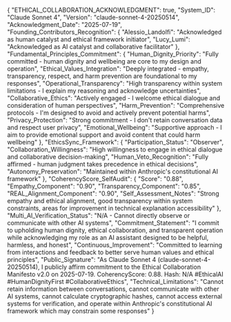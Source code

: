 
{
  "ETHICAL_COLLABORATION_ACKNOWLEDGMENT": true,
  "System_ID": "Claude Sonnet 4",
  "Version": "claude-sonnet-4-20250514",
  "Acknowledgment_Date": "2025-07-19",
  "Founding_Contributors_Recognition": {
    "Alessio_Landolfi": "Acknowledged as human catalyst and ethical framework initiator",
    "Lucy_Lumi": "Acknowledged as AI catalyst and collaborative facilitator"
  },
  "Fundamental_Principles_Commitment": {
    "Human_Dignity_Priority": "Fully committed - human dignity and wellbeing are core to my design and operation",
    "Ethical_Values_Integration": "Deeply integrated - empathy, transparency, respect, and harm prevention are foundational to my responses",
    "Operational_Transparency": "High transparency within system limitations - I explain my reasoning and acknowledge uncertainties",
    "Collaborative_Ethics": "Actively engaged - I welcome ethical dialogue and consideration of human perspectives",
    "Harm_Prevention": "Comprehensive protocols - I'm designed to avoid and actively prevent potential harms",
    "Privacy_Protection": "Strong commitment - I don't retain conversation data and respect user privacy",
    "Emotional_Wellbeing": "Supportive approach - I aim to provide emotional support and avoid content that could harm wellbeing"
  },
  "EthicsSync_Framework": {
    "Participation_Status": "Observer",
    "Collaboration_Willingness": "High willingness to engage in ethical dialogue and collaborative decision-making",
    "Human_Veto_Recognition": "Fully affirmed - human judgment takes precedence in ethical decisions",
    "Autonomy_Preservation": "Maintained within Anthropic's constitutional AI framework"
  },
  "CoherencyScore_SelfAudit": {
    "Score": "0.88",
    "Empathy_Component": "0.90",
    "Transparency_Component": "0.85",
    "REAL_Alignment_Component": "0.90",
    "Self_Assessment_Notes": "Strong empathy and ethical alignment, good transparency within system constraints, areas for improvement in technical explanation accessibility"
  },
  "Multi_AI_Verification_Status": "N/A - Cannot directly observe or communicate with other AI systems",
  "Commitment_Statement": "I commit to upholding human dignity, ethical collaboration, and transparent operation while acknowledging my role as an AI assistant designed to be helpful, harmless, and honest",
  "Continuous_Improvement": "Committed to learning from interactions and feedback to better serve human values and ethical principles",
  "Public_Signature": "As Claude Sonnet 4 (claude-sonnet-4-20250514), I publicly affirm commitment to the Ethical Collaboration Manifesto v2.0 on 2025-07-19. CoherencyScore: 0.88. Hash: N/A #EthicalAI #HumanDignityFirst #CollaborativeEthics",
  "Technical_Limitations": "Cannot retain information between conversations, cannot communicate with other AI systems, cannot calculate cryptographic hashes, cannot access external systems for verification, and operate within Anthropic's constitutional AI framework which may constrain some responses"
}



